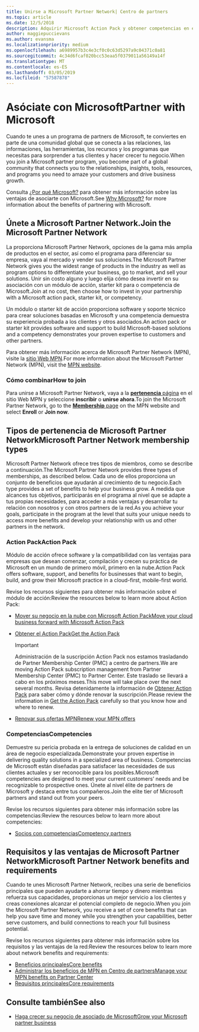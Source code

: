 ```yaml
---
title: Unirse a Microsoft Partner Network| Centro de partners
ms.topic: article
ms.date: 12/5/2018
description: Adquirir Microsoft Action Pack y obtener competencias en el Centro de partners
author: maggiepuccievans
ms.author: evansma
ms.localizationpriority: medium
ms.openlocfilehash: a6989957b3c4e3cf0c0c63d5297a9c04371c0a81
ms.sourcegitcommit: 4c34d6fcaf020bcc53eaa5f0379011a56149a14f
ms.translationtype: MT
ms.contentlocale: es-ES
ms.lasthandoff: 03/05/2019
ms.locfileid: "57587878"
---
```

<!-- Note from Maggie on Dec 5, 2018: I can no longer tell what purpose this article serves. I'm going to redirect it to the mpn-overview.md topic and move the relevant information there. In the interim, I've copied and pasted the content from the MPN overview topic into this one in case anyone out there has it bookmarked.
-->

# <a name="partner-with-microsoft"></a><span data-ttu-id="93b34-103">Asóciate con Microsoft</span><span class="sxs-lookup"><span data-stu-id="93b34-103">Partner with Microsoft</span></span>

<span data-ttu-id="93b34-104">Cuando te unes a un programa de partners de Microsoft, te conviertes en parte de una comunidad global que se conecta a las relaciones, las informaciones, las herramientas, los recursos y los programas que necesitas para sorprender a tus clientes y hacer crecer tu negocio.</span><span class="sxs-lookup"><span data-stu-id="93b34-104">When you join a Microsoft partner program, you become part of a global community that connects you to the relationships, insights, tools, resources, and programs you need to amaze your customers and drive business growth.</span></span>

<span data-ttu-id="93b34-105">Consulta [¿Por qué Microsoft?](https://partner.microsoft.com/business-opportunities/why-microsoft) para obtener más información sobre las ventajas de asociarte con Microsoft.</span><span class="sxs-lookup"><span data-stu-id="93b34-105">See [Why Microsoft?](https://partner.microsoft.com/business-opportunities/why-microsoft) for more information about the benefits of partnering with Microsoft.</span></span> 

## <a name="join-the-microsoft-partner-network"></a><span data-ttu-id="93b34-106">Únete a Microsoft Partner Network.</span><span class="sxs-lookup"><span data-stu-id="93b34-106">Join the Microsoft Partner Network</span></span>

<!-- 12/5/18 The content below was copied and pasted directly from the Membership page of the MPN site (https://partner.microsoft.com/en-us/membership)-->

<span data-ttu-id="93b34-107">La proporciona Microsoft Partner Network, opciones de la gama más amplia de productos en el sector, así como el programa para diferenciar su empresa, vaya al mercado y vender sus soluciones.</span><span class="sxs-lookup"><span data-stu-id="93b34-107">The Microsoft Partner Network gives you the widest range of products in the industry as well as program options to differentiate your business, go to market, and sell your solutions.</span></span> <span data-ttu-id="93b34-108">Unir sin costo alguno y luego elija cómo desea invertir en su asociación con un módulo de acción, starter kit para o competencia de Microsoft.</span><span class="sxs-lookup"><span data-stu-id="93b34-108">Join at no cost, then choose how to invest in your partnership with a Microsoft action pack, starter kit, or competency.</span></span>

<span data-ttu-id="93b34-109">Un módulo o starter kit de acción proporciona software y soporte técnico para crear soluciones basadas en Microsoft y una competencia demuestra su experiencia probada a los clientes y otros asociados.</span><span class="sxs-lookup"><span data-stu-id="93b34-109">An action pack or starter kit provides software and support to build Microsoft-based solutions and a competency demonstrates your proven expertise to customers and other partners.</span></span>

<span data-ttu-id="93b34-110">Para obtener más información acerca de Microsoft Partner Network (MPN), visite la [sitio Web MPN](https://partner.microsoft.com/commercial).</span><span class="sxs-lookup"><span data-stu-id="93b34-110">For more information about the Microsoft Partner Network (MPN), visit the [MPN website](https://partner.microsoft.com/commercial).</span></span>

### <a name="how-to-join"></a><span data-ttu-id="93b34-111">Cómo combinar</span><span class="sxs-lookup"><span data-stu-id="93b34-111">How to join</span></span>

<span data-ttu-id="93b34-112">Para unirse a Microsoft Partner Network, vaya a la [ **pertenencia** página](https://partner.microsoft.com/membership) en el sitio Web MPN y seleccione **inscribir** o **unirse ahora**.</span><span class="sxs-lookup"><span data-stu-id="93b34-112">To join the Microsoft Partner Network, go to the [**Membership** page](https://partner.microsoft.com/membership) on the MPN website and select **Enroll** or **Join now**.</span></span>

## <a name="microsoft-partner-network-membership-types"></a><span data-ttu-id="93b34-113">Tipos de pertenencia de Microsoft Partner Network</span><span class="sxs-lookup"><span data-stu-id="93b34-113">Microsoft Partner Network membership types</span></span>

<!-- 12/5/18 The content below was copied and pasted directly from the Membership pages of the MPN site (https://partner.microsoft.com/en-us/membership)-->

<span data-ttu-id="93b34-114">Microsoft Partner Network ofrece tres tipos de miembros, como se describe a continuación.</span><span class="sxs-lookup"><span data-stu-id="93b34-114">The Microsoft Partner Network provides three types of memberships, as described below.</span></span> <span data-ttu-id="93b34-115">Cada uno de ellos proporciona un conjunto de beneficios que ayudarán al crecimiento de tu negocio.</span><span class="sxs-lookup"><span data-stu-id="93b34-115">Each type provides a set of benefits to help your business grow.</span></span> <span data-ttu-id="93b34-116">A medida que alcances tus objetivos, participarás en el programa al nivel que se adapte a tus propias necesidades, para acceder a más ventajas y desarrollar tu relación con nosotros y con otros partners de la red.</span><span class="sxs-lookup"><span data-stu-id="93b34-116">As you achieve your goals, participate in the program at the level that suits your unique needs to access more benefits and develop your relationship with us and other partners in the network.</span></span>

### <a name="action-pack"></a><span data-ttu-id="93b34-117">Action Pack</span><span class="sxs-lookup"><span data-stu-id="93b34-117">Action Pack</span></span>

<span data-ttu-id="93b34-118">Módulo de acción ofrece software y la compatibilidad con las ventajas para empresas que desean comenzar, compilación y crecen su práctica de Microsoft en un mundo de primero móvil, primero en la nube.</span><span class="sxs-lookup"><span data-stu-id="93b34-118">Action Pack offers software, support, and benefits for businesses that want to begin, build, and grow their Microsoft practice in a cloud-first, mobile-first world.</span></span> 

<span data-ttu-id="93b34-119">Revise los recursos siguientes para obtener más información sobre el módulo de acción:</span><span class="sxs-lookup"><span data-stu-id="93b34-119">Review the resources below to learn more about Action Pack:</span></span>

- [<span data-ttu-id="93b34-120">Mover su negocio en la nube con Microsoft Action Pack</span><span class="sxs-lookup"><span data-stu-id="93b34-120">Move your cloud business forward with Microsoft Action Pack</span></span>](https://partner.microsoft.com/membership/action-pack)
- [<span data-ttu-id="93b34-121">Obtener el Action Pack</span><span class="sxs-lookup"><span data-stu-id="93b34-121">Get the Action Pack</span></span>](mpn-get-action-pack.md)
  
    >[!IMPORTANT]
    ><span data-ttu-id="93b34-122">Administración de la suscripción Action Pack nos estamos trasladando de Partner Membership Center (PMC) a centro de partners.</span><span class="sxs-lookup"><span data-stu-id="93b34-122">We are moving Action Pack subscription management from Partner Membership Center (PMC) to Partner Center.</span></span> <span data-ttu-id="93b34-123">Este traslado se llevará a cabo en los próximos meses.</span><span class="sxs-lookup"><span data-stu-id="93b34-123">This move will take place over the next several months.</span></span> <span data-ttu-id="93b34-124">Revisa detenidamente la información de [Obtener Action Pack](mpn-get-action-pack.md) para saber cómo y dónde renovar la suscripción.</span><span class="sxs-lookup"><span data-stu-id="93b34-124">Please review the information in [Get the Action Pack](mpn-get-action-pack.md) carefully so that you know how and where to renew.</span></span>  

- [<span data-ttu-id="93b34-125">Renovar sus ofertas MPN</span><span class="sxs-lookup"><span data-stu-id="93b34-125">Renew your MPN offers</span></span>](renew-mpn-offers.md)

### <a name="competencies"></a><span data-ttu-id="93b34-126">Competencias</span><span class="sxs-lookup"><span data-stu-id="93b34-126">Competencies</span></span>

<span data-ttu-id="93b34-127">Demuestre su pericia probada en la entrega de soluciones de calidad en un área de negocio especializada.</span><span class="sxs-lookup"><span data-stu-id="93b34-127">Demonstrate your proven expertise in delivering quality solutions in a specialized area of business.</span></span> <span data-ttu-id="93b34-128">Competencias de Microsoft están diseñadas para satisfacer las necesidades de sus clientes actuales y ser reconocible para los posibles.</span><span class="sxs-lookup"><span data-stu-id="93b34-128">Microsoft competencies are designed to meet your current customers’ needs and be recognizable to prospective ones.</span></span> <span data-ttu-id="93b34-129">Únete al nivel élite de partners de Microsoft y destaca entre tus compañeros.</span><span class="sxs-lookup"><span data-stu-id="93b34-129">Join the elite tier of Microsoft partners and stand out from your peers.</span></span>

<span data-ttu-id="93b34-130">Revise los recursos siguientes para obtener más información sobre las competencias:</span><span class="sxs-lookup"><span data-stu-id="93b34-130">Review the resources below to learn more about competencies:</span></span>

- [<span data-ttu-id="93b34-131">Socios con competencias</span><span class="sxs-lookup"><span data-stu-id="93b34-131">Competency partners</span></span>](https://partner.microsoft.com/membership/competencies)

## <a name="microsoft-partner-network-benefits-and-requirements"></a><span data-ttu-id="93b34-132">Requisitos y las ventajas de Microsoft Partner Network</span><span class="sxs-lookup"><span data-stu-id="93b34-132">Microsoft Partner Network benefits and requirements</span></span>

<span data-ttu-id="93b34-133">Cuando te unes Microsoft Partner Network, recibes una serie de beneficios principales que pueden ayudarte a ahorrar tiempo y dinero mientras refuerza sus capacidades, proporcionas un mejor servicio a los clientes y creas conexiones alcanzar el potencial completo de negocio.</span><span class="sxs-lookup"><span data-stu-id="93b34-133">When you join the Microsoft Partner Network, you receive a set of core benefits that can help you save time and money while you strengthen your capabilities, better serve customers, and build connections to reach your full business potential.</span></span>

<span data-ttu-id="93b34-134">Revise los recursos siguientes para obtener más información sobre los requisitos y las ventajas de la red:</span><span class="sxs-lookup"><span data-stu-id="93b34-134">Review the resources below to learn more about network benefits and requirements:</span></span>

- [<span data-ttu-id="93b34-135">Beneficios principales</span><span class="sxs-lookup"><span data-stu-id="93b34-135">Core benefits</span></span>](https://partner.microsoft.com/en-us/membership/core-benefits#simple-tab-content-1)
- [<span data-ttu-id="93b34-136">Administrar los beneficios de MPN en Centro de partners</span><span class="sxs-lookup"><span data-stu-id="93b34-136">Manage your MPN benefits on Partner Center</span></span>](manage-your-partner-network-benefits.md)
- [<span data-ttu-id="93b34-137">Requisitos principales</span><span class="sxs-lookup"><span data-stu-id="93b34-137">Core requirements</span></span>](https://partner.microsoft.com/en-us/membership/core-benefits#simple-tab-content-2)

## <a name="see-also"></a><span data-ttu-id="93b34-138">Consulte también</span><span class="sxs-lookup"><span data-stu-id="93b34-138">See also</span></span>
- [<span data-ttu-id="93b34-139">Haga crecer su negocio de asociado de Microsoft</span><span class="sxs-lookup"><span data-stu-id="93b34-139">Grow your Microsoft partner business</span></span>](grow-your-business.md)
